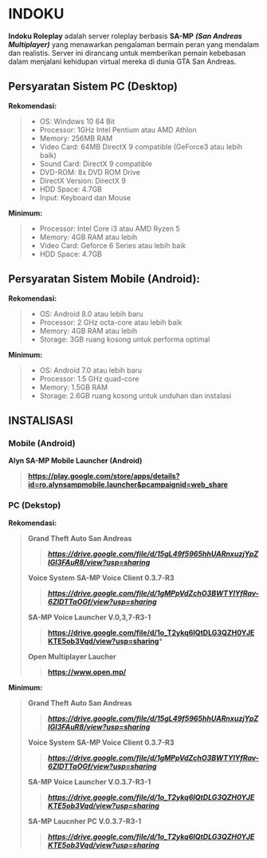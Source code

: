 # INDOKU

**Indoku Roleplay** adalah server roleplay berbasis **SA-MP** ***(San Andreas Multiplayer)*** yang menawarkan pengalaman bermain peran yang mendalam dan realistis. Server ini dirancang untuk memberikan pemain kebebasan dalam menjalani kehidupan virtual mereka di dunia GTA San Andreas.

## Persyaratan Sistem PC (Desktop)
**Rekomendasi:**
> - OS: Windows 10 64 Bit
> - Processor: 1GHz Intel Pentium atau AMD Athlon
> - Memory: 256MB RAM
> - Video Card: 64MB DirectX 9 compatible (GeForce3 atau lebih baik)
> - Sound Card: DirectX 9 compatible
> - DVD-ROM: 8x DVD ROM Drive
> - DirectX Version: DirectX 9
> - HDD Space: 4.7GB
> - Input: Keyboard dan Mouse

**Minimum:**
> - Processor: Intel Core i3 atau AMD Ryzen 5
> - Memory: 4GB RAM atau lebih
> - Video Card: Geforce 6 Series atau lebih baik
> - HDD Space: 4.7GB

## Persyaratan Sistem Mobile (Android):
**Rekomendasi:**
> - OS: Android 8.0 atau lebih baru
> - Processor: 2 GHz octa-core atau lebih baik
> - Memory: 4GB RAM atau lebih
> - Storage: 3GB ruang kosong untuk performa optimal

**Minimum:**
> - OS: Android 7.0 atau lebih baru
> - Processor: 1.5 GHz quad-core
> - Memory: 1.5GB RAM
> - Storage: 2.6GB ruang kosong untuk unduhan dan instalasi

## INSTALISASI
### Mobile (Android)

**Alyn SA-MP Mobile Launcher (Android)**
> **https://play.google.com/store/apps/details?id=ro.alynsampmobile.launcher&pcampaignid=web_share**

### PC (Dekstop)

**Rekomendasi:**
>  **Grand Theft Auto San Andreas**
>  > ***https://drive.google.com/file/d/15gL49f5965hhUARnxuzjYpZIGI3FAuR8/view?usp=sharing***
>  
>  **Voice System**
>  **SA-MP Voice Client 0.3.7-R3**
>  > ***https://drive.google.com/file/d/1gMPpVdZchO3BWTYlYfRav-6ZlDTTaOGf/view?usp=sharing***
>  
>  **SA-MP Voice Launcher V.0,3,7-R3-1**
>  > **https://drive.google.com/file/d/1o_T2ykq6lQtDLG3QZH0YJEKTE5ob3Vqd/view?usp=sharing***
>
>  **Open Multiplayer Laucher**
>  > **https://www.open.mp/**

**Minimum:**
>  **Grand Theft Auto San Andreas**
>  > ***https://drive.google.com/file/d/15gL49f5965hhUARnxuzjYpZIGI3FAuR8/view?usp=sharing***
>  
>  **Voice System**
>  **SA-MP Voice Client 0.3.7-R3**
>  > ***https://drive.google.com/file/d/1gMPpVdZchO3BWTYlYfRav-6ZlDTTaOGf/view?usp=sharing***
>  
>  **SA-MP Voice Launcher V.0.3.7-R3-1**
>  > ***https://drive.google.com/file/d/1o_T2ykq6lQtDLG3QZH0YJEKTE5ob3Vqd/view?usp=sharing***
>
>  **SA-MP Laucnher PC V.0.3.7-R3-1**
>  > ***https://drive.google.com/file/d/1o_T2ykq6lQtDLG3QZH0YJEKTE5ob3Vqd/view?usp=sharing***
